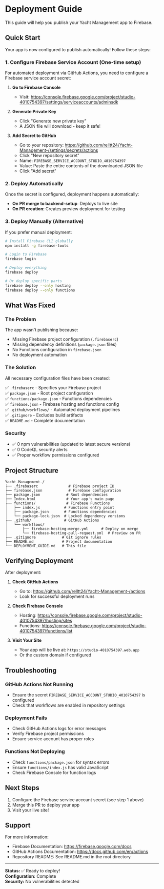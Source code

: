 # Deployment Guide

This guide will help you publish your Yacht Management app to Firebase.

## Quick Start

Your app is now configured to publish automatically! Follow these steps:

### 1. Configure Firebase Service Account (One-time setup)

For automated deployment via GitHub Actions, you need to configure a Firebase service account secret:

1. **Go to Firebase Console**
   - Visit: https://console.firebase.google.com/project/studio-4010754397/settings/serviceaccounts/adminsdk
   
2. **Generate Private Key**
   - Click "Generate new private key"
   - A JSON file will download - keep it safe!

3. **Add Secret to GitHub**
   - Go to your repository: https://github.com/relltt24/Yacht-Management-/settings/secrets/actions
   - Click "New repository secret"
   - Name: `FIREBASE_SERVICE_ACCOUNT_STUDIO_4010754397`
   - Value: Paste the entire contents of the downloaded JSON file
   - Click "Add secret"

### 2. Deploy Automatically

Once the secret is configured, deployment happens automatically:

- **On PR merge to backend-setup**: Deploys to live site
- **On PR creation**: Creates preview deployment for testing

### 3. Deploy Manually (Alternative)

If you prefer manual deployment:

```bash
# Install Firebase CLI globally
npm install -g firebase-tools

# Login to Firebase
firebase login

# Deploy everything
firebase deploy

# Or deploy specific parts
firebase deploy --only hosting
firebase deploy --only functions
```

## What Was Fixed

### The Problem
The app wasn't publishing because:
- Missing Firebase project configuration (`.firebaserc`)
- Missing dependency definitions (`package.json` files)
- No Functions configuration in `firebase.json`
- No deployment automation

### The Solution
All necessary configuration files have been created:

✅ `.firebaserc` - Specifies your Firebase project  
✅ `package.json` - Root project configuration  
✅ `functions/package.json` - Functions dependencies  
✅ `firebase.json` - Firebase hosting and functions config  
✅ `.github/workflows/` - Automated deployment pipelines  
✅ `.gitignore` - Excludes build artifacts  
✅ `README.md` - Complete documentation  

### Security
- ✅ 0 npm vulnerabilities (updated to latest secure versions)
- ✅ 0 CodeQL security alerts
- ✅ Proper workflow permissions configured

## Project Structure

```
Yacht-Management-/
├── .firebaserc              # Firebase project ID
├── firebase.json            # Firebase configuration
├── package.json            # Root dependencies
├── Index.html              # Your app's main page
├── functions/              # Firebase Functions
│   ├── index.js           # Functions entry point
│   ├── package.json       # Functions dependencies
│   └── package-lock.json  # Locked dependency versions
├── .github/               # GitHub Actions
│   └── workflows/
│       ├── firebase-hosting-merge.yml      # Deploy on merge
│       └── firebase-hosting-pull-request.yml  # Preview on PR
├── .gitignore            # Git ignore rules
├── README.md             # Project documentation
└── DEPLOYMENT_GUIDE.md   # This file
```

## Verifying Deployment

After deployment:

1. **Check GitHub Actions**
   - Go to: https://github.com/relltt24/Yacht-Management-/actions
   - Look for successful deployment runs

2. **Check Firebase Console**
   - Hosting: https://console.firebase.google.com/project/studio-4010754397/hosting/sites
   - Functions: https://console.firebase.google.com/project/studio-4010754397/functions/list

3. **Visit Your Site**
   - Your app will be live at: `https://studio-4010754397.web.app`
   - Or the custom domain if configured

## Troubleshooting

### GitHub Actions Not Running
- Ensure the secret `FIREBASE_SERVICE_ACCOUNT_STUDIO_4010754397` is configured
- Check that workflows are enabled in repository settings

### Deployment Fails
- Check GitHub Actions logs for error messages
- Verify Firebase project permissions
- Ensure service account has proper roles

### Functions Not Deploying
- Check `functions/package.json` for syntax errors
- Ensure `functions/index.js` has valid JavaScript
- Check Firebase Console for function logs

## Next Steps

1. Configure the Firebase service account secret (see step 1 above)
2. Merge this PR to deploy your app
3. Visit your live site!

## Support

For more information:
- Firebase Documentation: https://firebase.google.com/docs
- GitHub Actions Documentation: https://docs.github.com/en/actions
- Repository README: See README.md in the root directory

---

**Status:** ✅ Ready to deploy!  
**Configuration:** Complete  
**Security:** No vulnerabilities detected  
